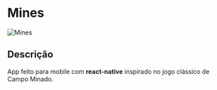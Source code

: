 # Mines

![Mines](https://user-images.githubusercontent.com/24706908/88748961-abd54800-d128-11ea-8a68-8982e6ce64b0.jpg)

## Descrição
App feito para mobile com **react-native** inspirado no jogo clássico de Campo Minado.

